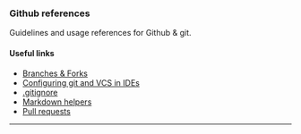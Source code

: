 ### Github references

Guidelines and usage references for Github & git.

#### Useful links

- [Branches & Forks]()
- [Configuring git and VCS in IDEs]()
- [.gitignore]()
- [Markdown helpers]()
- [Pull requests]()

----------
